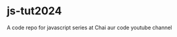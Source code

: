 # js-tut2024
A code repo for javascript series at Chai aur code youtube channel 

<!-- window={this=window object} 
node={}
-->
